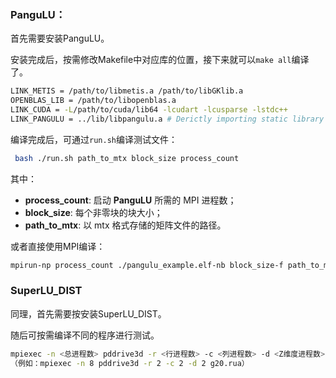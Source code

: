 ### PanguLU：

首先需要安装PanguLU。

安装完成后，按需修改Makefile中对应库的位置，接下来就可以`make all`编译了。

~~~sh
LINK_METIS = /path/to/libmetis.a /path/to/libGKlib.a
OPENBLAS_LIB = /path/to/libopenblas.a
LINK_CUDA = -L/path/to/cuda/lib64 -lcudart -lcusparse -lstdc++
LINK_PANGULU = ../lib/libpangulu.a # Derictly importing static library as compiler input makes dynamic library loader searching the directory of static library.
~~~



编译完成后，可通过`run.sh`编译测试文件：

~~~sh
 bash ./run.sh path_to_mtx block_size process_count
~~~

其中：

- **process_count**: 启动 **PanguLU** 所需的 MPI 进程数；
- **block_size**: 每个非零块的块大小；
- **path_to_mtx**: 以 mtx 格式存储的矩阵文件的路径。

或者直接使用MPI编译：

~~~sh
mpirun-np process_count ./pangulu_example.elf-nb block_size-f path_to_mtx
~~~



### SuperLU_DIST

同理，首先需要按安装SuperLU_DIST。

随后可按需编译不同的程序进行测试。

~~~sh
mpiexec -n <总进程数> pddrive3d -r <行进程数> -c <列进程数> -d <Z维度进程数> g20.rua  
（例如：mpiexec -n 8 pddrive3d -r 2 -c 2 -d 2 g20.rua）  
~~~